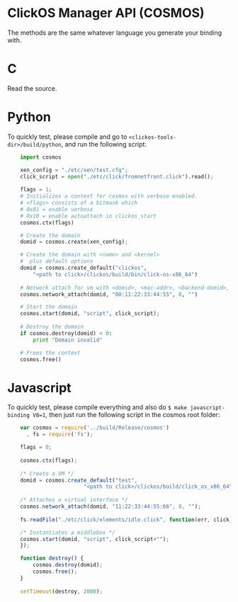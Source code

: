 ClickOS Manager API (COSMOS)
============================

The methods are the same whatever language you generate your binding with.

C
=

Read the source.

Python
======

To quickly test, please compile and go to `<clickos-tools-dir>/build/python`, 
and run the following script:

```python
    import cosmos

    xen_config = "./etc/xen/test.cfg";
    click_script = open("./etc/click/fromnetfront.click").read();
    
    flags = 1;
    # Initializes a context for cosmos with verbose enabled.
    # <flags> consists of a bitmask which
    # 0x01 = enable verbose
    # 0x10 = enable autoattach in clickos_start
    cosmos.ctx(flags)

    # Create the domain
    domid = cosmos.create(xen_config);

    # Create the domain with <name> and <kernel>
    #  plus default options
    domid = cosmos.create_default("clickos", 
		"<path to click>/clickos/build/bin/click-os-x86_64")
    
    # Network attach for vm with <domid>, <mac-addr>, <backend-domid>, <bridge>
    cosmos.network_attach(domid, "00:11:22:33:44:55", 0, "")

    # Start the domain
    cosmos.start(domid, "script", click_script);
    
    # Destroy the domain
    if cosmos.destroy(domid) < 0:
        print "Domain invalid"

    # Frees the context
    cosmos.free()
```

Javascript
==========

To quickly test, please compile everything and also do `$ make javascript-binding V8=1`, 
then just run the following script in the cosmos root folder:

```javascript
	var cosmos = require('../build/Release/cosmos')
	  , fs = require('fs');

	flags = 0;
	
	cosmos.ctx(flags);
	
	/* Create a VM */
	domid = cosmos.create_default("test", 
		                "<path to click>/clickos/build/click_os_x86_64");
	
	/* Attaches a virtual interface */
	cosmos.network_attach(domid, "11:22:33:44:55:66", 0, "");
	
	fs.readFile("./etc/click/elements/idle.click", function(err, click_script){

    /* Instantiates a middlebox */
    cosmos.start(domid, "script", click_script+"");
	});

	function destroy() {
	    cosmos.destroy(domid);    
	    cosmos.free();    
	}
	
	setTimeout(destroy, 2000);
```
